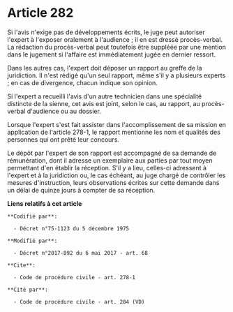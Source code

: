 # Article 282

Si l'avis n'exige pas de développements écrits, le juge peut autoriser l'expert à l'exposer oralement à l'audience ; il en
est dressé procès-verbal. La rédaction du procès-verbal peut toutefois être suppléée par une mention dans le jugement si
l'affaire est immédiatement jugée en dernier ressort.

Dans les autres cas, l'expert doit déposer un rapport au greffe de la juridiction. Il n'est rédigé qu'un seul rapport, même
s'il y a plusieurs experts ; en cas de divergence, chacun indique son opinion.

Si l'expert a recueilli l'avis d'un autre technicien dans une spécialité distincte de la sienne, cet avis est joint, selon le
cas, au rapport, au procès-verbal d'audience ou au dossier.

Lorsque l'expert s'est fait assister dans l'accomplissement de sa mission en application de l'article 278-1, le rapport
mentionne les nom et qualités des personnes qui ont prêté leur concours.

Le dépôt par l'expert de son rapport est accompagné de sa demande de rémunération, dont il adresse un exemplaire aux parties
par tout moyen permettant d'en établir la réception. S'il y a lieu, celles-ci adressent à l'expert et à la juridiction ou, le
cas échéant, au juge chargé de contrôler les mesures d'instruction, leurs observations écrites sur cette demande dans un
délai de quinze jours à compter de sa réception.

**Liens relatifs à cet article**

	**Codifié par**:

	  - Décret n°75-1123 du 5 décembre 1975

	**Modifié par**:

	  - Décret n°2017-892 du 6 mai 2017 - art. 68

	**Cite**:

	  - Code de procédure civile - art. 278-1

	**Cité par**:

	  - Code de procédure civile - art. 284 (VD)
